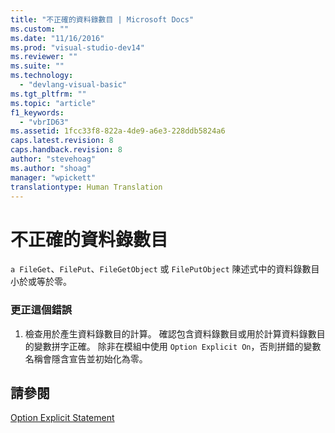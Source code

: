 ```yaml
---
title: "不正確的資料錄數目 | Microsoft Docs"
ms.custom: ""
ms.date: "11/16/2016"
ms.prod: "visual-studio-dev14"
ms.reviewer: ""
ms.suite: ""
ms.technology: 
  - "devlang-visual-basic"
ms.tgt_pltfrm: ""
ms.topic: "article"
f1_keywords: 
  - "vbrID63"
ms.assetid: 1fcc33f8-822a-4de9-a6e3-228ddb5824a6
caps.latest.revision: 8
caps.handback.revision: 8
author: "stevehoag"
ms.author: "shoag"
manager: "wpickett"
translationtype: Human Translation
---
```

# 不正確的資料錄數目
`a FileGet`、`FilePut`、`FileGetObject` 或 `FilePutObject` 陳述式中的資料錄數目小於或等於零。  
  
### 更正這個錯誤  
  
1.  檢查用於產生資料錄數目的計算。 確認包含資料錄數目或用於計算資料錄數目的變數拼字正確。 除非在模組中使用 `Option Explicit On`，否則拼錯的變數名稱會隱含宣告並初始化為零。  
  
## 請參閱  
 [Option Explicit Statement](../../visual-basic/language-reference/statements/option-explicit-statement.md)